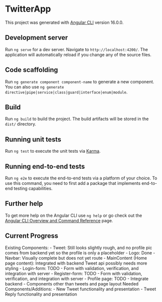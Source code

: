 # TwitterApp

This project was generated with [Angular CLI](https://github.com/angular/angular-cli) version 16.0.0.

## Development server

Run `ng serve` for a dev server. Navigate to `http://localhost:4200/`. The application will automatically reload if you change any of the source files.

## Code scaffolding

Run `ng generate component component-name` to generate a new component. You can also use `ng generate directive|pipe|service|class|guard|interface|enum|module`.

## Build

Run `ng build` to build the project. The build artifacts will be stored in the `dist/` directory.

## Running unit tests

Run `ng test` to execute the unit tests via [Karma](https://karma-runner.github.io).

## Running end-to-end tests

Run `ng e2e` to execute the end-to-end tests via a platform of your choice. To use this command, you need to first add a package that implements end-to-end testing capabilities.

## Further help

To get more help on the Angular CLI use `ng help` or go check out the [Angular CLI Overview and Command Reference](https://angular.io/cli) page.


## Current Progress

Existing Components: 
    - Tweet: Still looks slightly rough, and no profile pic comes from backend yet so the profile is only a placeholder
    - Logo: Done
    - Navbar: Visually complete but does not yet route
    - MainContent (Home page content): Integrated with backend Tweet api possibly needs more styling
    - Login-form: TODO
        - Form with validation, verification, and integration with server
    - Register-form: TODO
        - Form with validation, verification, and integration with server
    - Profile page: TODO
        - Integrate backend
        - Components other than tweets and page layout
Needed Components/Additions:
    - New Tweet functionality and presentation
    - Tweet Reply functionality and presentation
    
